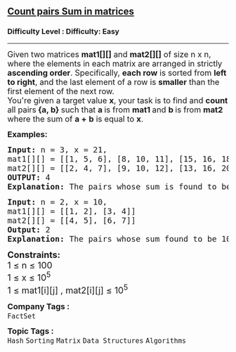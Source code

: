 <h2><a href="https://www.geeksforgeeks.org/problems/count-pairs-sum-in-matrices4332/1">Count pairs Sum in matrices</a></h2><h3>Difficulty Level : Difficulty: Easy</h3><hr><div class="problems_problem_content__Xm_eO" bis_skin_checked="1"><p><span style="font-size: 18px;"><span style="font-size: 18px;">Given two matrices </span><strong style="font-size: 18px;">mat1[][]</strong><span style="font-size: 18px;"> and </span><strong style="font-size: 18px;">mat2[][]</strong><span style="font-size: 18px;"> of size n x n, where the elements in each matrix are arranged in strictly <strong>ascending order</strong>.&nbsp;</span></span><span style="font-size: 18px;">Specifically, <strong>each row</strong> is sorted from <strong>left to right</strong>, and the last element of a row is <strong>smaller</strong> than the first element of the next row.</span><span style="font-size: 18px;"> <br></span><span style="font-size: 18px;">You're given a target value&nbsp;</span><strong style="font-size: 18px;">x</strong><span style="font-size: 18px;">, your task is to find and <strong>count</strong></span><strong style="font-size: 18px;"> </strong><span style="font-size: 18px;">all pairs</span> <strong style="font-size: 18px;">{a, b} </strong><span style="font-size: 18px;">such that </span><strong style="font-size: 18px;">a </strong><span style="font-size: 18px;">is from </span><strong style="font-size: 18px;">mat1 </strong><span style="font-size: 18px;">and </span><strong style="font-size: 18px;">b </strong><span style="font-size: 18px;">is from </span><strong style="font-size: 18px;">mat2 </strong><span style="font-size: 18px;">where the sum of </span><strong style="font-size: 18px;">a +</strong><span style="font-size: 18px;">&nbsp;</span><strong style="font-size: 18px;">b</strong><span style="font-size: 18px;"> is equal to </span><strong style="font-size: 18px;">x</strong><span style="font-size: 18px;">.</span></p>
<p><span style="font-size: 18px;"><strong>Examples:</strong></span></p>
<pre><span style="font-size: 18px;"><strong>Input:</strong> n = 3, x = 21,<br>mat1[][] = [[1, 5, 6], [8, 10, 11], [15, 16, 18]],
mat2[][] = [[2, 4, 7], [9, 10, 12], [13, 16, 20]]
<strong>OUTPUT: </strong>4
<strong>Explanation: </strong>The pairs whose sum is found to be 21 are (1, 20), (5, 16), (8, 13) and (11, 10).</span></pre>
<pre><span style="font-size: 18px;"><strong>Input: </strong>n = 2, x = 10,
mat1[][] = [[1, 2], [3, 4]]
mat2[][] = [[4, 5], [6, 7]]
<strong>Output: </strong>2
<strong>Explanation: </strong>The pairs whose sum found to be 10 are (4, 6) and (3, 7).</span></pre>
<p><span style="font-size: 20px;"><strong>Constraints:<br></strong></span><span style="font-size: 20px;">1 ≤ n ≤ 100<br></span><span style="font-size: 20px;">1 ≤ x ≤ 10<sup>5</sup><br></span><span style="font-size: 20px;">1 ≤ mat1[i][j] , mat2[i][j] ≤ 10<sup>5</sup></span></p></div><p><span style=font-size:18px><strong>Company Tags : </strong><br><code>FactSet</code>&nbsp;<br><p><span style=font-size:18px><strong>Topic Tags : </strong><br><code>Hash</code>&nbsp;<code>Sorting</code>&nbsp;<code>Matrix</code>&nbsp;<code>Data Structures</code>&nbsp;<code>Algorithms</code>&nbsp;